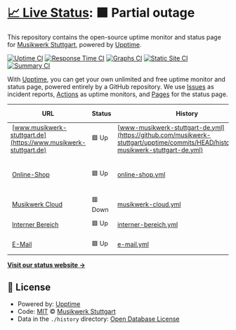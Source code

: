 # [📈 Live Status](https://status.musikwerk-stuttgart.de): <!--live status--> **🟧 Partial outage**

This repository contains the open-source uptime monitor and status page for [Musikwerk Stuttgart](https://www.musikwerk-stuttgart.de), powered by [Upptime](https://github.com/upptime/upptime).

[![Uptime CI](https://github.com/musikwerk-stuttgart/upptime/workflows/Uptime%20CI/badge.svg)](https://github.com/musikwerk-stuttgart/upptime/actions?query=workflow%3A%22Uptime+CI%22)
[![Response Time CI](https://github.com/musikwerk-stuttgart/upptime/workflows/Response%20Time%20CI/badge.svg)](https://github.com/musikwerk-stuttgart/upptime/actions?query=workflow%3A%22Response+Time+CI%22)
[![Graphs CI](https://github.com/musikwerk-stuttgart/upptime/workflows/Graphs%20CI/badge.svg)](https://github.com/musikwerk-stuttgart/upptime/actions?query=workflow%3A%22Graphs+CI%22)
[![Static Site CI](https://github.com/musikwerk-stuttgart/upptime/workflows/Static%20Site%20CI/badge.svg)](https://github.com/musikwerk-stuttgart/upptime/actions?query=workflow%3A%22Static+Site+CI%22)
[![Summary CI](https://github.com/musikwerk-stuttgart/upptime/workflows/Summary%20CI/badge.svg)](https://github.com/musikwerk-stuttgart/upptime/actions?query=workflow%3A%22Summary+CI%22)

With [Upptime](https://upptime.js.org), you can get your own unlimited and free uptime monitor and status page, powered entirely by a GitHub repository. We use [Issues](https://github.com/musikwerk-stuttgart/upptime/issues) as incident reports, [Actions](https://github.com/musikwerk-stuttgart/upptime/actions) as uptime monitors, and [Pages](https://status.musikwerk-stuttgart.de) for the status page.

<!--start: status pages-->
<!-- This summary is generated by Upptime (https://github.com/upptime/upptime) -->
<!-- Do not edit this manually, your changes will be overwritten -->
<!-- prettier-ignore -->
| URL | Status | History | Response Time | Uptime |
| --- | ------ | ------- | ------------- | ------ |
| <img alt="" src="https://icons.duckduckgo.com/ip3/www.musikwerk-stuttgart.de.ico" height="13"> [www.musikwerk-stuttgart.de](https://www.musikwerk-stuttgart.de) | 🟩 Up | [www-musikwerk-stuttgart-de.yml](https://github.com/musikwerk-stuttgart/upptime/commits/HEAD/history/www-musikwerk-stuttgart-de.yml) | <details><summary><img alt="Response time graph" src="./graphs/www-musikwerk-stuttgart-de/response-time-week.png" height="20"> 3014ms</summary><br><a href="https://status.musikwerk-stuttgart.de/history/www-musikwerk-stuttgart-de"><img alt="Response time 2217" src="https://img.shields.io/endpoint?url=https%3A%2F%2Fraw.githubusercontent.com%2Fmusikwerk-stuttgart%2Fupptime%2FHEAD%2Fapi%2Fwww-musikwerk-stuttgart-de%2Fresponse-time.json"></a><br><a href="https://status.musikwerk-stuttgart.de/history/www-musikwerk-stuttgart-de"><img alt="24-hour response time 2330" src="https://img.shields.io/endpoint?url=https%3A%2F%2Fraw.githubusercontent.com%2Fmusikwerk-stuttgart%2Fupptime%2FHEAD%2Fapi%2Fwww-musikwerk-stuttgart-de%2Fresponse-time-day.json"></a><br><a href="https://status.musikwerk-stuttgart.de/history/www-musikwerk-stuttgart-de"><img alt="7-day response time 3014" src="https://img.shields.io/endpoint?url=https%3A%2F%2Fraw.githubusercontent.com%2Fmusikwerk-stuttgart%2Fupptime%2FHEAD%2Fapi%2Fwww-musikwerk-stuttgart-de%2Fresponse-time-week.json"></a><br><a href="https://status.musikwerk-stuttgart.de/history/www-musikwerk-stuttgart-de"><img alt="30-day response time 2700" src="https://img.shields.io/endpoint?url=https%3A%2F%2Fraw.githubusercontent.com%2Fmusikwerk-stuttgart%2Fupptime%2FHEAD%2Fapi%2Fwww-musikwerk-stuttgart-de%2Fresponse-time-month.json"></a><br><a href="https://status.musikwerk-stuttgart.de/history/www-musikwerk-stuttgart-de"><img alt="1-year response time 2265" src="https://img.shields.io/endpoint?url=https%3A%2F%2Fraw.githubusercontent.com%2Fmusikwerk-stuttgart%2Fupptime%2FHEAD%2Fapi%2Fwww-musikwerk-stuttgart-de%2Fresponse-time-year.json"></a></details> | <details><summary><a href="https://status.musikwerk-stuttgart.de/history/www-musikwerk-stuttgart-de">95.35%</a></summary><a href="https://status.musikwerk-stuttgart.de/history/www-musikwerk-stuttgart-de"><img alt="All-time uptime 99.84%" src="https://img.shields.io/endpoint?url=https%3A%2F%2Fraw.githubusercontent.com%2Fmusikwerk-stuttgart%2Fupptime%2FHEAD%2Fapi%2Fwww-musikwerk-stuttgart-de%2Fuptime.json"></a><br><a href="https://status.musikwerk-stuttgart.de/history/www-musikwerk-stuttgart-de"><img alt="24-hour uptime 68.65%" src="https://img.shields.io/endpoint?url=https%3A%2F%2Fraw.githubusercontent.com%2Fmusikwerk-stuttgart%2Fupptime%2FHEAD%2Fapi%2Fwww-musikwerk-stuttgart-de%2Fuptime-day.json"></a><br><a href="https://status.musikwerk-stuttgart.de/history/www-musikwerk-stuttgart-de"><img alt="7-day uptime 95.35%" src="https://img.shields.io/endpoint?url=https%3A%2F%2Fraw.githubusercontent.com%2Fmusikwerk-stuttgart%2Fupptime%2FHEAD%2Fapi%2Fwww-musikwerk-stuttgart-de%2Fuptime-week.json"></a><br><a href="https://status.musikwerk-stuttgart.de/history/www-musikwerk-stuttgart-de"><img alt="30-day uptime 98.93%" src="https://img.shields.io/endpoint?url=https%3A%2F%2Fraw.githubusercontent.com%2Fmusikwerk-stuttgart%2Fupptime%2FHEAD%2Fapi%2Fwww-musikwerk-stuttgart-de%2Fuptime-month.json"></a><br><a href="https://status.musikwerk-stuttgart.de/history/www-musikwerk-stuttgart-de"><img alt="1-year uptime 99.64%" src="https://img.shields.io/endpoint?url=https%3A%2F%2Fraw.githubusercontent.com%2Fmusikwerk-stuttgart%2Fupptime%2FHEAD%2Fapi%2Fwww-musikwerk-stuttgart-de%2Fuptime-year.json"></a></details>
| <img alt="" src="https://icons.duckduckgo.com/ip3/www.musikwerk-stuttgart.de.ico" height="13"> [Online-Shop](https://www.musikwerk-stuttgart.de/warenkorb/) | 🟩 Up | [online-shop.yml](https://github.com/musikwerk-stuttgart/upptime/commits/HEAD/history/online-shop.yml) | <details><summary><img alt="Response time graph" src="./graphs/online-shop/response-time-week.png" height="20"> 1952ms</summary><br><a href="https://status.musikwerk-stuttgart.de/history/online-shop"><img alt="Response time 1556" src="https://img.shields.io/endpoint?url=https%3A%2F%2Fraw.githubusercontent.com%2Fmusikwerk-stuttgart%2Fupptime%2FHEAD%2Fapi%2Fonline-shop%2Fresponse-time.json"></a><br><a href="https://status.musikwerk-stuttgart.de/history/online-shop"><img alt="24-hour response time 1560" src="https://img.shields.io/endpoint?url=https%3A%2F%2Fraw.githubusercontent.com%2Fmusikwerk-stuttgart%2Fupptime%2FHEAD%2Fapi%2Fonline-shop%2Fresponse-time-day.json"></a><br><a href="https://status.musikwerk-stuttgart.de/history/online-shop"><img alt="7-day response time 1952" src="https://img.shields.io/endpoint?url=https%3A%2F%2Fraw.githubusercontent.com%2Fmusikwerk-stuttgart%2Fupptime%2FHEAD%2Fapi%2Fonline-shop%2Fresponse-time-week.json"></a><br><a href="https://status.musikwerk-stuttgart.de/history/online-shop"><img alt="30-day response time 1721" src="https://img.shields.io/endpoint?url=https%3A%2F%2Fraw.githubusercontent.com%2Fmusikwerk-stuttgart%2Fupptime%2FHEAD%2Fapi%2Fonline-shop%2Fresponse-time-month.json"></a><br><a href="https://status.musikwerk-stuttgart.de/history/online-shop"><img alt="1-year response time 1556" src="https://img.shields.io/endpoint?url=https%3A%2F%2Fraw.githubusercontent.com%2Fmusikwerk-stuttgart%2Fupptime%2FHEAD%2Fapi%2Fonline-shop%2Fresponse-time-year.json"></a></details> | <details><summary><a href="https://status.musikwerk-stuttgart.de/history/online-shop">94.94%</a></summary><a href="https://status.musikwerk-stuttgart.de/history/online-shop"><img alt="All-time uptime 99.65%" src="https://img.shields.io/endpoint?url=https%3A%2F%2Fraw.githubusercontent.com%2Fmusikwerk-stuttgart%2Fupptime%2FHEAD%2Fapi%2Fonline-shop%2Fuptime.json"></a><br><a href="https://status.musikwerk-stuttgart.de/history/online-shop"><img alt="24-hour uptime 65.79%" src="https://img.shields.io/endpoint?url=https%3A%2F%2Fraw.githubusercontent.com%2Fmusikwerk-stuttgart%2Fupptime%2FHEAD%2Fapi%2Fonline-shop%2Fuptime-day.json"></a><br><a href="https://status.musikwerk-stuttgart.de/history/online-shop"><img alt="7-day uptime 94.94%" src="https://img.shields.io/endpoint?url=https%3A%2F%2Fraw.githubusercontent.com%2Fmusikwerk-stuttgart%2Fupptime%2FHEAD%2Fapi%2Fonline-shop%2Fuptime-week.json"></a><br><a href="https://status.musikwerk-stuttgart.de/history/online-shop"><img alt="30-day uptime 98.84%" src="https://img.shields.io/endpoint?url=https%3A%2F%2Fraw.githubusercontent.com%2Fmusikwerk-stuttgart%2Fupptime%2FHEAD%2Fapi%2Fonline-shop%2Fuptime-month.json"></a><br><a href="https://status.musikwerk-stuttgart.de/history/online-shop"><img alt="1-year uptime 99.65%" src="https://img.shields.io/endpoint?url=https%3A%2F%2Fraw.githubusercontent.com%2Fmusikwerk-stuttgart%2Fupptime%2FHEAD%2Fapi%2Fonline-shop%2Fuptime-year.json"></a></details>
| <img alt="" src="https://icons.duckduckgo.com/ip3/cloud.musikwerk-stuttgart.de.ico" height="13"> [Musikwerk Cloud](https://cloud.musikwerk-stuttgart.de) | 🟥 Down | [musikwerk-cloud.yml](https://github.com/musikwerk-stuttgart/upptime/commits/HEAD/history/musikwerk-cloud.yml) | <details><summary><img alt="Response time graph" src="./graphs/musikwerk-cloud/response-time-week.png" height="20"> 1514ms</summary><br><a href="https://status.musikwerk-stuttgart.de/history/musikwerk-cloud"><img alt="Response time 921" src="https://img.shields.io/endpoint?url=https%3A%2F%2Fraw.githubusercontent.com%2Fmusikwerk-stuttgart%2Fupptime%2FHEAD%2Fapi%2Fmusikwerk-cloud%2Fresponse-time.json"></a><br><a href="https://status.musikwerk-stuttgart.de/history/musikwerk-cloud"><img alt="24-hour response time 1856" src="https://img.shields.io/endpoint?url=https%3A%2F%2Fraw.githubusercontent.com%2Fmusikwerk-stuttgart%2Fupptime%2FHEAD%2Fapi%2Fmusikwerk-cloud%2Fresponse-time-day.json"></a><br><a href="https://status.musikwerk-stuttgart.de/history/musikwerk-cloud"><img alt="7-day response time 1514" src="https://img.shields.io/endpoint?url=https%3A%2F%2Fraw.githubusercontent.com%2Fmusikwerk-stuttgart%2Fupptime%2FHEAD%2Fapi%2Fmusikwerk-cloud%2Fresponse-time-week.json"></a><br><a href="https://status.musikwerk-stuttgart.de/history/musikwerk-cloud"><img alt="30-day response time 1334" src="https://img.shields.io/endpoint?url=https%3A%2F%2Fraw.githubusercontent.com%2Fmusikwerk-stuttgart%2Fupptime%2FHEAD%2Fapi%2Fmusikwerk-cloud%2Fresponse-time-month.json"></a><br><a href="https://status.musikwerk-stuttgart.de/history/musikwerk-cloud"><img alt="1-year response time 956" src="https://img.shields.io/endpoint?url=https%3A%2F%2Fraw.githubusercontent.com%2Fmusikwerk-stuttgart%2Fupptime%2FHEAD%2Fapi%2Fmusikwerk-cloud%2Fresponse-time-year.json"></a></details> | <details><summary><a href="https://status.musikwerk-stuttgart.de/history/musikwerk-cloud">94.26%</a></summary><a href="https://status.musikwerk-stuttgart.de/history/musikwerk-cloud"><img alt="All-time uptime 99.93%" src="https://img.shields.io/endpoint?url=https%3A%2F%2Fraw.githubusercontent.com%2Fmusikwerk-stuttgart%2Fupptime%2FHEAD%2Fapi%2Fmusikwerk-cloud%2Fuptime.json"></a><br><a href="https://status.musikwerk-stuttgart.de/history/musikwerk-cloud"><img alt="24-hour uptime 60.99%" src="https://img.shields.io/endpoint?url=https%3A%2F%2Fraw.githubusercontent.com%2Fmusikwerk-stuttgart%2Fupptime%2FHEAD%2Fapi%2Fmusikwerk-cloud%2Fuptime-day.json"></a><br><a href="https://status.musikwerk-stuttgart.de/history/musikwerk-cloud"><img alt="7-day uptime 94.26%" src="https://img.shields.io/endpoint?url=https%3A%2F%2Fraw.githubusercontent.com%2Fmusikwerk-stuttgart%2Fupptime%2FHEAD%2Fapi%2Fmusikwerk-cloud%2Fuptime-week.json"></a><br><a href="https://status.musikwerk-stuttgart.de/history/musikwerk-cloud"><img alt="30-day uptime 98.68%" src="https://img.shields.io/endpoint?url=https%3A%2F%2Fraw.githubusercontent.com%2Fmusikwerk-stuttgart%2Fupptime%2FHEAD%2Fapi%2Fmusikwerk-cloud%2Fuptime-month.json"></a><br><a href="https://status.musikwerk-stuttgart.de/history/musikwerk-cloud"><img alt="1-year uptime 99.85%" src="https://img.shields.io/endpoint?url=https%3A%2F%2Fraw.githubusercontent.com%2Fmusikwerk-stuttgart%2Fupptime%2FHEAD%2Fapi%2Fmusikwerk-cloud%2Fuptime-year.json"></a></details>
| <img alt="" src="https://icons.duckduckgo.com/ip3/intern.musikwerk-stuttgart.de.ico" height="13"> [Interner Bereich](https://intern.musikwerk-stuttgart.de) | 🟩 Up | [interner-bereich.yml](https://github.com/musikwerk-stuttgart/upptime/commits/HEAD/history/interner-bereich.yml) | <details><summary><img alt="Response time graph" src="./graphs/interner-bereich/response-time-week.png" height="20"> 734ms</summary><br><a href="https://status.musikwerk-stuttgart.de/history/interner-bereich"><img alt="Response time 588" src="https://img.shields.io/endpoint?url=https%3A%2F%2Fraw.githubusercontent.com%2Fmusikwerk-stuttgart%2Fupptime%2FHEAD%2Fapi%2Finterner-bereich%2Fresponse-time.json"></a><br><a href="https://status.musikwerk-stuttgart.de/history/interner-bereich"><img alt="24-hour response time 947" src="https://img.shields.io/endpoint?url=https%3A%2F%2Fraw.githubusercontent.com%2Fmusikwerk-stuttgart%2Fupptime%2FHEAD%2Fapi%2Finterner-bereich%2Fresponse-time-day.json"></a><br><a href="https://status.musikwerk-stuttgart.de/history/interner-bereich"><img alt="7-day response time 734" src="https://img.shields.io/endpoint?url=https%3A%2F%2Fraw.githubusercontent.com%2Fmusikwerk-stuttgart%2Fupptime%2FHEAD%2Fapi%2Finterner-bereich%2Fresponse-time-week.json"></a><br><a href="https://status.musikwerk-stuttgart.de/history/interner-bereich"><img alt="30-day response time 659" src="https://img.shields.io/endpoint?url=https%3A%2F%2Fraw.githubusercontent.com%2Fmusikwerk-stuttgart%2Fupptime%2FHEAD%2Fapi%2Finterner-bereich%2Fresponse-time-month.json"></a><br><a href="https://status.musikwerk-stuttgart.de/history/interner-bereich"><img alt="1-year response time 602" src="https://img.shields.io/endpoint?url=https%3A%2F%2Fraw.githubusercontent.com%2Fmusikwerk-stuttgart%2Fupptime%2FHEAD%2Fapi%2Finterner-bereich%2Fresponse-time-year.json"></a></details> | <details><summary><a href="https://status.musikwerk-stuttgart.de/history/interner-bereich">96.32%</a></summary><a href="https://status.musikwerk-stuttgart.de/history/interner-bereich"><img alt="All-time uptime 99.93%" src="https://img.shields.io/endpoint?url=https%3A%2F%2Fraw.githubusercontent.com%2Fmusikwerk-stuttgart%2Fupptime%2FHEAD%2Fapi%2Finterner-bereich%2Fuptime.json"></a><br><a href="https://status.musikwerk-stuttgart.de/history/interner-bereich"><img alt="24-hour uptime 75.39%" src="https://img.shields.io/endpoint?url=https%3A%2F%2Fraw.githubusercontent.com%2Fmusikwerk-stuttgart%2Fupptime%2FHEAD%2Fapi%2Finterner-bereich%2Fuptime-day.json"></a><br><a href="https://status.musikwerk-stuttgart.de/history/interner-bereich"><img alt="7-day uptime 96.32%" src="https://img.shields.io/endpoint?url=https%3A%2F%2Fraw.githubusercontent.com%2Fmusikwerk-stuttgart%2Fupptime%2FHEAD%2Fapi%2Finterner-bereich%2Fuptime-week.json"></a><br><a href="https://status.musikwerk-stuttgart.de/history/interner-bereich"><img alt="30-day uptime 99.15%" src="https://img.shields.io/endpoint?url=https%3A%2F%2Fraw.githubusercontent.com%2Fmusikwerk-stuttgart%2Fupptime%2FHEAD%2Fapi%2Finterner-bereich%2Fuptime-month.json"></a><br><a href="https://status.musikwerk-stuttgart.de/history/interner-bereich"><img alt="1-year uptime 99.88%" src="https://img.shields.io/endpoint?url=https%3A%2F%2Fraw.githubusercontent.com%2Fmusikwerk-stuttgart%2Fupptime%2FHEAD%2Fapi%2Finterner-bereich%2Fuptime-year.json"></a></details>
| <img alt="" src="https://icons.duckduckgo.com/ip3/null.ico" height="13"> [E-Mail](w01368ea.kasserver.com) | 🟩 Up | [e-mail.yml](https://github.com/musikwerk-stuttgart/upptime/commits/HEAD/history/e-mail.yml) | <details><summary><img alt="Response time graph" src="./graphs/e-mail/response-time-week.png" height="20"> 94ms</summary><br><a href="https://status.musikwerk-stuttgart.de/history/e-mail"><img alt="Response time 97" src="https://img.shields.io/endpoint?url=https%3A%2F%2Fraw.githubusercontent.com%2Fmusikwerk-stuttgart%2Fupptime%2FHEAD%2Fapi%2Fe-mail%2Fresponse-time.json"></a><br><a href="https://status.musikwerk-stuttgart.de/history/e-mail"><img alt="24-hour response time 94" src="https://img.shields.io/endpoint?url=https%3A%2F%2Fraw.githubusercontent.com%2Fmusikwerk-stuttgart%2Fupptime%2FHEAD%2Fapi%2Fe-mail%2Fresponse-time-day.json"></a><br><a href="https://status.musikwerk-stuttgart.de/history/e-mail"><img alt="7-day response time 94" src="https://img.shields.io/endpoint?url=https%3A%2F%2Fraw.githubusercontent.com%2Fmusikwerk-stuttgart%2Fupptime%2FHEAD%2Fapi%2Fe-mail%2Fresponse-time-week.json"></a><br><a href="https://status.musikwerk-stuttgart.de/history/e-mail"><img alt="30-day response time 94" src="https://img.shields.io/endpoint?url=https%3A%2F%2Fraw.githubusercontent.com%2Fmusikwerk-stuttgart%2Fupptime%2FHEAD%2Fapi%2Fe-mail%2Fresponse-time-month.json"></a><br><a href="https://status.musikwerk-stuttgart.de/history/e-mail"><img alt="1-year response time 95" src="https://img.shields.io/endpoint?url=https%3A%2F%2Fraw.githubusercontent.com%2Fmusikwerk-stuttgart%2Fupptime%2FHEAD%2Fapi%2Fe-mail%2Fresponse-time-year.json"></a></details> | <details><summary><a href="https://status.musikwerk-stuttgart.de/history/e-mail">99.59%</a></summary><a href="https://status.musikwerk-stuttgart.de/history/e-mail"><img alt="All-time uptime 99.98%" src="https://img.shields.io/endpoint?url=https%3A%2F%2Fraw.githubusercontent.com%2Fmusikwerk-stuttgart%2Fupptime%2FHEAD%2Fapi%2Fe-mail%2Fuptime.json"></a><br><a href="https://status.musikwerk-stuttgart.de/history/e-mail"><img alt="24-hour uptime 97.13%" src="https://img.shields.io/endpoint?url=https%3A%2F%2Fraw.githubusercontent.com%2Fmusikwerk-stuttgart%2Fupptime%2FHEAD%2Fapi%2Fe-mail%2Fuptime-day.json"></a><br><a href="https://status.musikwerk-stuttgart.de/history/e-mail"><img alt="7-day uptime 99.59%" src="https://img.shields.io/endpoint?url=https%3A%2F%2Fraw.githubusercontent.com%2Fmusikwerk-stuttgart%2Fupptime%2FHEAD%2Fapi%2Fe-mail%2Fuptime-week.json"></a><br><a href="https://status.musikwerk-stuttgart.de/history/e-mail"><img alt="30-day uptime 99.91%" src="https://img.shields.io/endpoint?url=https%3A%2F%2Fraw.githubusercontent.com%2Fmusikwerk-stuttgart%2Fupptime%2FHEAD%2Fapi%2Fe-mail%2Fuptime-month.json"></a><br><a href="https://status.musikwerk-stuttgart.de/history/e-mail"><img alt="1-year uptime 99.97%" src="https://img.shields.io/endpoint?url=https%3A%2F%2Fraw.githubusercontent.com%2Fmusikwerk-stuttgart%2Fupptime%2FHEAD%2Fapi%2Fe-mail%2Fuptime-year.json"></a></details>

<!--end: status pages-->

[**Visit our status website →**](https://status.musikwerk-stuttgart.de)

## 📄 License

- Powered by: [Upptime](https://github.com/upptime/upptime)
- Code: [MIT](./LICENSE) © [Musikwerk Stuttgart](https://www.musikwerk-stuttgart.de)
- Data in the `./history` directory: [Open Database License](https://opendatacommons.org/licenses/odbl/1-0/)
